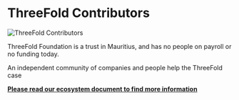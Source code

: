# ThreeFold Contributors 

![ThreeFold Contributors](https://images.unsplash.com/photo-1524164313128-de36f6a66a87?ixlib=rb-0.3.5&ixid=eyJhcHBfaWQiOjEyMDd9&s=936deacd614975bd6b927334871abfaf&auto=format&fit=crop&w=1350&q=80)

ThreeFold Foundation is a trust in Mauritius, and has no people on payroll or no funding today.

An independent community of companies and people help the ThreeFold case

**[Please read our ecosystem document to find more information](https://docs.google.com/document/d/1TiuVr9xhoAiAqZD0GTMvxphS8oY2CkjM3V2iWIS-p1M/edit)**
